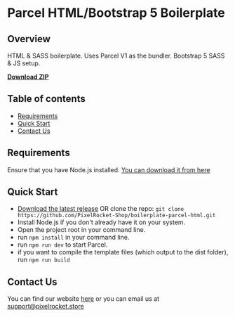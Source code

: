 # Parcel HTML/Bootstrap 5 Boilerplate

## Overview
HTML & SASS boilerplate. Uses Parcel V1 as the bundler. Bootstrap 5 SASS & JS setup.

<strong><a href="https://github.com/PixelRocket-Shop/boilerplate-parcel-html/archive/refs/heads/main.zip">Download ZIP</a></strong>

## Table of contents

- [Requirements](#requirements)
- [Quick Start](#quick-start)
- [Contact Us](#contact-us)


## Requirements
Ensure that you have Node.js installed. [You can download it from here](https://nodejs.org/en/download/)


## Quick Start
- [Download the latest release](https://github.com/PixelRocket-Shop/boilerplate-parcel-html/archive/refs/heads/main.zip) OR clone the repo: `git clone https://github.com/PixelRocket-Shop/boilerplate-parcel-html.git`
- Install Node.js if you don't already have it on your system.
- Open the project root in your command line.
- run `npm install` in your command line.
- run `npm run dev` to start Parcel.
- if you want to compile the template files (which output to the dist folder), run `npm run build`


## Contact Us
You can find our website [here](https://www.pixelrocket.store) or you can email us at support@pixelrocket.store